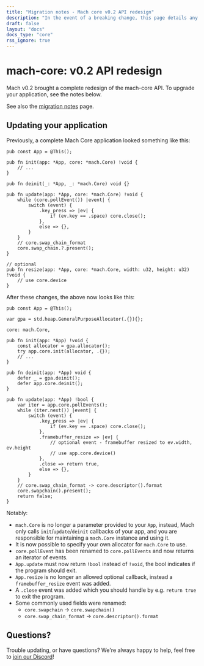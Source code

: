 ```yaml
---
title: "Migration notes - Mach core v0.2 API redesign"
description: "In the event of a breaking change, this page details any migration steps neccessary to upgrade your code to the latest version of Mach core or one of our standalone libraries."
draft: false
layout: "docs"
docs_type: "core"
rss_ignore: true
---
```


# mach-core: v0.2 API redesign

Mach v0.2 brought a complete redesign of the mach-core API. To upgrade your application, see the notes below.

See also the [migration notes](../) page.

## Updating your application

Previously, a complete Mach Core application looked something like this:

```zig
pub const App = @This();

pub fn init(app: *App, core: *mach.Core) !void {
    // ...
}

pub fn deinit(_: *App, _: *mach.Core) void {}

pub fn update(app: *App, core: *mach.Core) !void {
    while (core.pollEvent()) |event| {
        switch (event) {
            .key_press => |ev| {
                if (ev.key == .space) core.close();
            },
            else => {},
        }
    }
    // core.swap_chain_format
    core.swap_chain.?.present();
}

// optional
pub fn resize(app: *App, core: *mach.Core, width: u32, height: u32) !void {
    // use core.device
}
```

After these changes, the above now looks like this:

```zig
pub const App = @This();

var gpa = std.heap.GeneralPurposeAllocator(.{}){};

core: mach.Core,

pub fn init(app: *App) !void {
    const allocator = gpa.allocator();
    try app.core.init(allocator, .{});
    // ...
}

pub fn deinit(app: *App) void {
    defer _ = gpa.deinit();
    defer app.core.deinit();
}

pub fn update(app: *App) !bool {
    var iter = app.core.pollEvents();
    while (iter.next()) |event| {
        switch (event) {
            .key_press => |ev| {
                if (ev.key == .space) core.close();
            },
            .framebuffer_resize => |ev| {
                // optional event - framebuffer resized to ev.width, ev.height
                // use app.core.device()
            },
            .close => return true,
            else => {},
        }
    }
    // core.swap_chain_format -> core.descriptor().format
    core.swapchain().present();
    return false;
}
```

Notably:

* `mach.Core` is no longer a parameter provided to your `App`, instead, Mach only calls `init`/`update`/`deinit` callbacks of your app, and you are responsible for maintaining a `mach.Core` instance and using it.
* It is now possible to specify your own allocator for `mach.Core` to use.
* `core.pollEvent` has been renamed to `core.pollEvents` and now returns an iterator of events.
* `App.update` must now return `!bool` instead of `!void`, the bool indicates if the program should exit.
* `App.resize` is no longer an allowed optional callback, instead a `framebuffer_resize` event was added.
* A `.close` event was added which you should handle by e.g. `return true` to exit the program.
* Some commonly used fields were renamed:
  * `core.swapchain` -> `core.swapchain()`
  * `core.swap_chain_format` -> `core.descriptor().format`

## Questions?

Trouble updating, or have questions? We're always happy to help, feel free to [join our Discord](../../../discord.md)!
